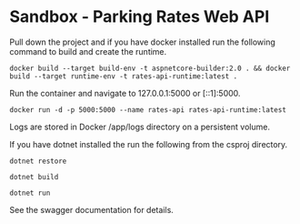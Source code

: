 # Sandbox - Parking Rates Web API

Pull down the project and if you have docker installed run the following command to build and create the runtime.

    docker build --target build-env -t aspnetcore-builder:2.0 . && docker build --target runtime-env -t rates-api-runtime:latest .

Run the container and navigate to 127.0.0.1:5000 or [::1]:5000.

    docker run -d -p 5000:5000 --name rates-api rates-api-runtime:latest

Logs are stored in Docker /app/logs directory on a persistent volume.

If you have dotnet installed the run the following from the csproj directory.

    dotnet restore

    dotnet build

    dotnet run

See the swagger documentation for details.
